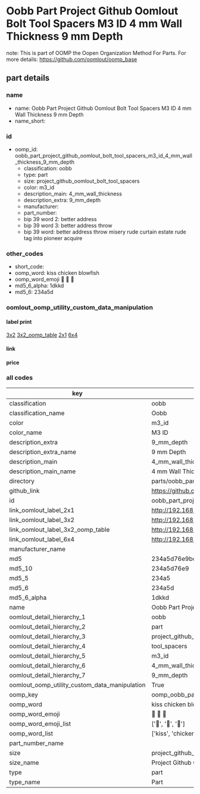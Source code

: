 # Oobb Part Project Github Oomlout Bolt Tool Spacers M3 ID 4 mm Wall Thickness 9 mm Depth  

note: This is part of OOMP the Oopen Organization Method For Parts. For more details: https://github.com/oomlout/oomp_base

##  part details
  







### name
* name: Oobb Part Project Github Oomlout Bolt Tool Spacers M3 ID 4 mm Wall Thickness 9 mm Depth
* name_short: 
### id
* oomp_id: oobb_part_project_github_oomlout_bolt_tool_spacers_m3_id_4_mm_wall_thickness_9_mm_depth
  * classification: oobb
  * type: part
  * size: project_github_oomlout_bolt_tool_spacers
  * color: m3_id
  * description_main: 4_mm_wall_thickness
  * description_extra: 9_mm_depth
  * manufacturer: 
  * part_number: 
  * bip 39 word 2: better address
  * bip 39 word 3: better address throw
  * bip 39 word: better address throw misery rude curtain estate rude tag into pioneer acquire

### other_codes
* short_code: 
* oomp_word: kiss chicken blowfish
* oomp_word_emoji :kiss: :chicken: :blowfish:
* md5_6_alpha: 1dkkd
* md5_6: 234a5d






### oomlout_oomp_utility_custom_data_manipulation
#### label print
[3x2](http://192.168.1.245:1112/?label=oomp%201dkkd)
[3x2_oomp_table](http://192.168.1.108:1112/?label=oomp%201dkkd)
[2x1](http://192.168.1.242:1112/?label=oomp%201dkkd)
[6x4](http://192.168.1.55:1112/?label=oomp%201dkkd)    

#### link

                              

#### price







### all codes 
| key | value |  
| --- | --- |  
| classification | oobb |  
| classification_name | Oobb |  
| color | m3_id |  
| color_name | M3 ID |  
| description_extra | 9_mm_depth |  
| description_extra_name | 9 mm Depth |  
| description_main | 4_mm_wall_thickness |  
| description_main_name | 4 mm Wall Thickness |  
| directory | parts/oobb_part_project_github_oomlout_bolt_tool_spacers_m3_id_4_mm_wall_thickness_9_mm_depth |  
| github_link | https://github.com/oomlout/oomlout_oomp_part_src/tree/main/parts/oobb_part_project_github_oomlout_bolt_tool_spacers_m3_id_4_mm_wall_thickness_9_mm_depth |  
| id | oobb_part_project_github_oomlout_bolt_tool_spacers_m3_id_4_mm_wall_thickness_9_mm_depth |  
| link_oomlout_label_2x1 | http://192.168.1.242:1112/?label=oomp%201dkkd |  
| link_oomlout_label_3x2 | http://192.168.1.245:1112/?label=oomp%201dkkd |  
| link_oomlout_label_3x2_oomp_table | http://192.168.1.108:1112/?label=oomp%201dkkd |  
| link_oomlout_label_6x4 | http://192.168.1.55:1112/?label=oomp%201dkkd |  
| manufacturer_name |  |  
| md5 | 234a5d76e9bce9acd8de78dbc280d8ac |  
| md5_10 | 234a5d76e9 |  
| md5_5 | 234a5 |  
| md5_6 | 234a5d |  
| md5_6_alpha | 1dkkd |  
| name | Oobb Part Project Github Oomlout Bolt Tool Spacers M3 ID 4 mm Wall Thickness 9 mm Depth |  
| oomlout_detail_hierarchy_1 | oobb |  
| oomlout_detail_hierarchy_2 | part |  
| oomlout_detail_hierarchy_3 | project_github_bolt |  
| oomlout_detail_hierarchy_4 | tool_spacers |  
| oomlout_detail_hierarchy_5 | m3_id |  
| oomlout_detail_hierarchy_6 | 4_mm_wall_thickness |  
| oomlout_detail_hierarchy_7 | 9_mm_depth |  
| oomlout_oomp_utility_custom_data_manipulation | True |  
| oomp_key | oomp_oobb_part_project_github_oomlout_bolt_tool_spacers_m3_id_4_mm_wall_thickness_9_mm_depth |  
| oomp_word | kiss chicken blowfish |  
| oomp_word_emoji | :kiss: :chicken: :blowfish: |  
| oomp_word_emoji_list | [':kiss:', ':chicken:', ':blowfish:'] |  
| oomp_word_list | ['kiss', 'chicken', 'blowfish'] |  
| part_number_name |  |  
| size | project_github_oomlout_bolt_tool_spacers |  
| size_name | Project Github Oomlout Bolt Tool Spacers |  
| type | part |  
| type_name | Part |  
